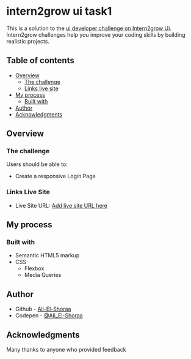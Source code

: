 ﻿# intern2grow ui task1

This is a solution to the [ui developer challenge on Intern2grow Ui](https://intern2grow.vercel.app/). Intern2grow challenges help you improve your coding skills by building realistic projects.

## Table of contents

- [Overview](#overview)
  - [The challenge](#the-challenge)
  - [Links live site](#links-live-site)
- [My process](#my-process)
  - [Built with](#built-with)
- [Author](#author)
- [Acknowledgments](#acknowledgments)

## Overview

### The challenge

Users should be able to:

- Create a responsive Login Page


### Links Live Site

- Live Site URL: [Add live site URL here](https://ali-el-shoraa.github.io/intern2grow-ui-task1/)

## My process

### Built with

- Semantic HTML5 markup
- CSS
  - Flexbox
  - Media Queries
  
## Author

- Github - [Ali-El-Shoraa](https://github.com/Ali-El-Shoraa)
- Codepen - [@Ali_El-Shoraa](https://codepen.io/Ali_El-Shoraa)

## Acknowledgments

Many thanks to anyone who provided feedback
